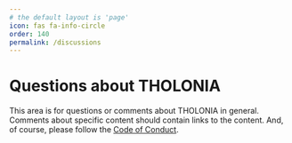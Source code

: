 ```yaml
---
# the default layout is 'page'
icon: fas fa-info-circle
order: 140
permalink: /discussions
---
```

# Questions about THOLONIA

This area is for questions or comments about THOLONIA in general.  Comments about specific content should contain links to the content.  And, of course, please follow the [Code of Conduct](/code-of-conduct).

<script src="https://giscus.app/client.js"
        data-repo="tholonia/tholonia.github.io"
        data-repo-id="R_kgDOK-m9xQ"
        data-category="Questions about Tholonia"
        data-category-id="DIC_kwDOK-m9xc4CcFfe"
        data-mapping="pathname"
        data-strict="0"
        data-reactions-enabled="1"
        data-emit-metadata="0"
        data-input-position="bottom"
        data-theme="preferred_color_scheme"
        data-lang="en"
        crossorigin="anonymous"
        async>
</script>
